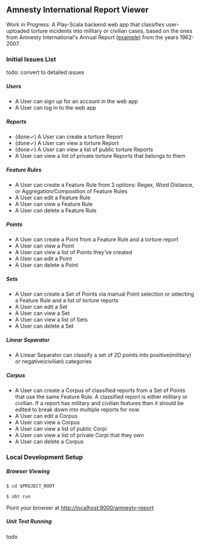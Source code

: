## Amnesty International Report Viewer
Work in Progress: A Play-Scala backend web app that classifies user-uploaded torture incidents into military or civilian cases, based on the ones from Amnesty International's Annual Report ([example](https://www.amnesty.org/en/documents/POL10/001/1962/en/)) from the years 1962-2007.

### Initial Issues List

todo: convert to detailed issues

##### Users
+ A User can sign up for an account in the web app
+ A User can log in to the web app

##### Reports
+ (done✓) A User can create a torture Report 
+ (done✓) A User can view a torture Report 
+ (done✓) A User can view a list of public torture Reports 
+ A User can view a list of private torture Reports that belongs to them

##### Feature Rules
+ A User can create a Feature Rule from 3 options: Regex, Word Distance, or Aggregation/Composition of Feature Rules
+ A User can edit a Feature Rule
+ A User can view a Feature Rule
+ A User can delete a Feature Rule

##### Points
+ A User can create a Point from a Feature Rule and a torture report 
+ A User can view a Point
+ A User can view a list of Points they've created
+ A User can edit a Point
+ A User can delete a Point

##### Sets
+ A User can create a Set of Points via manual Point selection or selecting a Feature Rule and a list of torture reports
+ A User can edit a Set
+ A User can view a Set
+ A User can view a list of Sets
+ A User can delete a Set

##### Linear Separator
+ A Linear Separator can classify a set of 2D points into positive(military) or negative(civilian) categories 

##### Corpus
+ A User can create a Corpus of classified reports from a Set of Points that use the same Feature Rule. A classified report is either military or civilian. If a report has military and civilian features then it should be edited to break down into multiple reports for now
+ A User can edit a Corpus
+ A User can view a Corpus
+ A User can view a list of public Corpi
+ A User can view a list of private Corpi that they own
+ A User can delete a Corpus

### Local Development Setup
##### Browser Viewing
`$ cd $PROJECT_ROOT`

`$ sbt run`

Point your browser at [http://localhost:9000/amnesty-report](http://localhost:9000/amnesty-report)

##### Unit Test Running
todo
